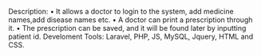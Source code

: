 Description:
•	It allows a doctor to login to the system, add medicine names,add disease names etc.
•	A doctor can print a prescription through it.
•	The prescription can be saved, and it will be found  later by inputting patient id.
Develoment Tools: Laravel, PHP, JS, MySQL, Jquery, HTML and  CSS.